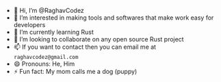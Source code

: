 - 👋 Hi, I’m @RaghavCodez
- 👀 I’m interested in making tools and softwares that make work easy for developers
- 🌱 I’m currently learning Rust
- 💞️ I’m looking to collaborate on any open source Rust project
- 📫 If you want to contact then you can email me at `raghavcodez@gmail.com`
- 😄 Pronouns: He, Him
- ⚡ Fun fact: My mom calls me a dog (puppy)

<!---
RaghavCodez/RaghavCodez is a ✨ special ✨ repository because its `README.md` (this file) appears on your GitHub profile.
You can click the Preview link to take a look at your changes.
--->
